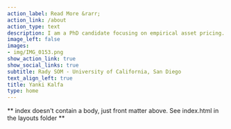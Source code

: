 ```yaml
---
action_label: Read More &rarr;
action_link: /about
action_type: text
description: I am a PhD candidate focusing on empirical asset pricing. I am interested in financial econometrics and machine learning. My research is about the differences in industry profits and returns, and why certain industries offer higher returns. 
image_left: false
images:
- img/IMG_0153.png
show_action_link: true
show_social_links: true
subtitle: Rady SOM - University of California, San Diego
text_align_left: true
title: Yanki Kalfa
type: home
---
```


** index doesn't contain a body, just front matter above.
See index.html in the layouts folder **
